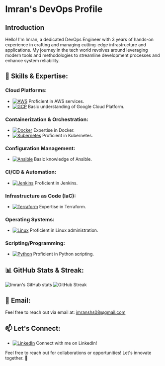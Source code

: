 # Imran's DevOps Profile

## Introduction
Hello! I'm Imran, a dedicated DevOps Engineer with 3 years of hands-on experience in crafting and managing cutting-edge infrastructure and applications. My journey in the tech world revolves around leveraging modern tools and methodologies to streamline development processes and enhance system reliability.

## 🔧 Skills & Expertise:

### Cloud Platforms:
- [![AWS](https://img.shields.io/badge/AWS-blue?style=flat-square&logo=amazon-aws&logoColor=white)](https://aws.amazon.com/) Proficient in AWS services.
- [![GCP](https://img.shields.io/badge/GCP-yellow?style=flat-square&logo=google-cloud&logoColor=white)](https://cloud.google.com/) Basic understanding of Google Cloud Platform.

### Containerization & Orchestration:
- [![Docker](https://img.shields.io/badge/Docker-blue?style=flat-square&logo=docker&logoColor=white)](https://www.docker.com/) Expertise in Docker.
- [![Kubernetes](https://img.shields.io/badge/Kubernetes-blue?style=flat-square&logo=kubernetes&logoColor=white)](https://kubernetes.io/) Proficient in Kubernetes.

### Configuration Management:
- [![Ansible](https://img.shields.io/badge/Ansible-yellow?style=flat-square&logo=ansible&logoColor=white)](https://www.ansible.com/) Basic knowledge of Ansible.

### CI/CD & Automation:
- [![Jenkins](https://img.shields.io/badge/Jenkins-blue?style=flat-square&logo=jenkins&logoColor=white)](https://www.jenkins.io/) Proficient in Jenkins.

### Infrastructure as Code (IaC):
- [![Terraform](https://img.shields.io/badge/Terraform-blueviolet?style=flat-square&logo=terraform&logoColor=white)](https://www.terraform.io/) Expertise in Terraform.

### Operating Systems:
- [![Linux](https://img.shields.io/badge/Linux-success?style=flat-square&logo=linux&logoColor=white)](https://www.linux.org/) Proficient in Linux administration.

### Scripting/Programming:
- [![Python](https://img.shields.io/badge/Python-blue?style=flat-square&logo=python&logoColor=white)](https://www.python.org/) Proficient in Python scripting.

## 📊 GitHub Stats & Streak:
![Imran's GitHub stats](https://github-readme-stats.vercel.app/api?username=imranshs08&theme=dark) ![GitHub Streak](https://github-readme-streak-stats.herokuapp.com/?user=imranshs08&theme=dark)

## 📧 Email:
Feel free to reach out via email at: imranshs08@gmail.com

## 📫 Let's Connect:
- [![LinkedIn](https://img.shields.io/badge/LinkedIn-blue?style=flat-square&logo=linkedin&logoColor=white)](https://www.linkedin.com/in/ahmadimranjmi/) Connect with me on LinkedIn!

Feel free to reach out for collaborations or opportunities! Let's innovate together. 🚀
